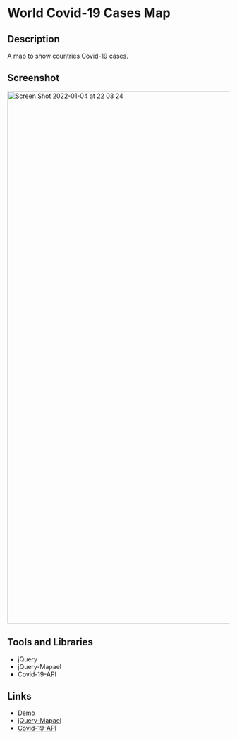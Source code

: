 # World Covid-19 Cases Map

## Description

A map to show countries Covid-19 cases.

## Screenshot
<img width="1208" alt="Screen Shot 2022-01-04 at 22 03 24" src="https://user-images.githubusercontent.com/67321065/148168442-728db596-2250-4494-8958-9fc24c097865.png">


## Tools and Libraries

- jQuery
- jQuery-Mapael
- Covid-19-API

## Links

- [Demo](https://epic-bhabha-7d9640.netlify.app/)
- [jQuery-Mapael](https://github.com/neveldo/jQuery-Mapael)
- [Covid-19-API](https://github.com/M-Media-Group/Covid-19-API)
